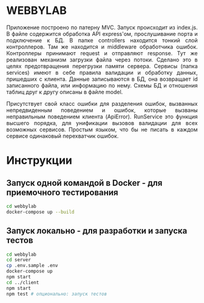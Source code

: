 
# WEBBYLAB
<p align="justify">
  Приложение построено по патерну MVC. Запуск происходит из index.js. В файле содержится обработка API express'ом, прослушивание порта и подключение к БД. В папке controllers находится тонкий слой контроллеров. Там же находится и middleware обработчика ошибок. Контроллеры принимают request и отправляют response. Тут же реализован механизм загрузки файла через потоки. Сделано это в целях предотвращения перегрузки памяти сервера. Сервисы (папка services) имеют в себе правила валидации и обработку данных, пришедших с клиента. Данные записываются в БД, она возвращает id записанного файла, или информацию по нему. Схемы БД и отношения таблиц друг к другу описаны в файле model.
</p><p align="justify">
  Присутствует свой класс ошибки для разделения ошибок, вызванных непредвиденным поведением и ошибок, которые вызваны неправильным поведением клиента (ApiError). RunService это функция высшего порядка, для унификации вызовов валидации для всех возможных сервисов. Простым языком, что бы не писать в каждом сервисе одинаковый перехватчик ошибок.
	</p>

# Инструкции
## Запуск одной командой в Docker - для приемочного тестирования
```bash
cd webbylab
docker-compose up --build
```
## Запуск локально - для разработки и запуска тестов
```bash
cd webbylab
cd server
cp .env.sample .env
docker-compose up
npm start
cd ../client
npm start
npm test # опционально: запуск тестов
```
